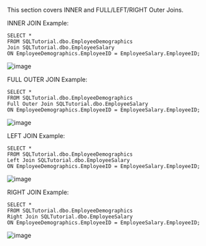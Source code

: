 
This section covers INNER and FULL/LEFT/RIGHT Outer Joins.

INNER JOIN Example:
```
SELECT *
FROM SQLTutorial.dbo.EmployeeDemographics
Join SQLTutorial.dbo.EmployeeSalary
ON EmployeeDemographics.EmployeeID = EmployeeSalary.EmployeeID;
```
![image](https://github.com/Liss4rd/DataAnalystBootcamp/assets/66858250/37b7fe6c-d1db-4ef2-b294-dc90abea9c0e)

FULL OUTER JOIN Example:
```
SELECT *
FROM SQLTutorial.dbo.EmployeeDemographics
Full Outer Join SQLTutorial.dbo.EmployeeSalary
ON EmployeeDemographics.EmployeeID = EmployeeSalary.EmployeeID;
```
![image](https://github.com/Liss4rd/DataAnalystBootcamp/assets/66858250/19a5d7de-3dfb-498f-a312-bb44a36f0e4e)

LEFT JOIN Example:
```
SELECT *
FROM SQLTutorial.dbo.EmployeeDemographics
Left Join SQLTutorial.dbo.EmployeeSalary
ON EmployeeDemographics.EmployeeID = EmployeeSalary.EmployeeID;
```
![image](https://github.com/Liss4rd/DataAnalystBootcamp/assets/66858250/d00e7d86-87e3-4520-8f78-f0b47cefb2c6)

RIGHT JOIN Example:
```
SELECT *
FROM SQLTutorial.dbo.EmployeeDemographics
Right Join SQLTutorial.dbo.EmployeeSalary
ON EmployeeDemographics.EmployeeID = EmployeeSalary.EmployeeID;
```
![image](https://github.com/Liss4rd/DataAnalystBootcamp/assets/66858250/dfdf70e1-e858-49e5-b4d6-43a618b963cf)
